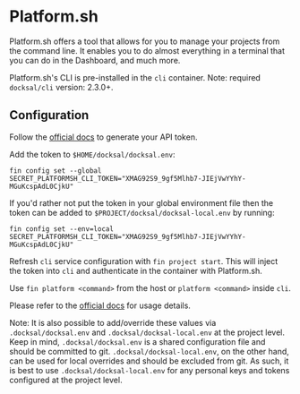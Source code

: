 # Platform.sh

Platform.sh offers a tool that allows for you to manage your projects from the command line. It enables you to do almost everything in a terminal that you can do in the Dashboard, and much more.

Platform.sh's CLI is pre-installed in the `cli` container. Note: required `docksal/cli` version: 2.3.0+.


## Configuration

Follow the [official docs](https://docs.platform.sh/gettingstarted/cli/api-tokens.html) to generate your API token.

Add the token to `$HOME/docksal/docksal.env`:

```
fin config set --global SECRET_PLATFORMSH_CLI_TOKEN="XMAG92S9_9gf5Mlhb7-JIEjVwYYhY-MGuKcspAdL0CjkU"
```

If you'd rather not put the token in your global environment file then the token can be added to `$PROJECT/docksal/docksal-local.env` by running:

```
fin config set --env=local SECRET_PLATFORMSH_CLI_TOKEN="XMAG92S9_9gf5Mlhb7-JIEjVwYYhY-MGuKcspAdL0CjkU"
```

Refresh `cli` service configuration with `fin project start`. This will inject the token into `cli` and authenticate
in the container with Platform.sh.

Use `fin platform <command>` from the host or `platform <command>` inside `cli`.

Please refer to the [official docs](https://docs.platform.sh/gettingstarted/cli.html#usage) for usage details.

Note: It is also possible to add/override these values via `.docksal/docksal.env` and `.docksal/docksal-local.env` at the project level. Keep in mind, `.docksal/docksal.env` is a shared configuration file and should be committed to git. `.docksal/docksal-local.env`, on the other hand, can be used for local overrides and should be excluded from git. As such, it is best to use `.docksal/docksal-local.env` for any personal keys and tokens configured at the project level.
